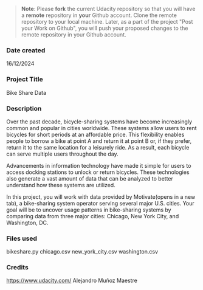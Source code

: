 >**Note**: Please **fork** the current Udacity repository so that you will have a **remote** repository in **your** Github account. Clone the remote repository to your local machine. Later, as a part of the project "Post your Work on Github", you will push your proposed changes to the remote repository in your Github account.

### Date created
16/12/2024

### Project Title
Bike Share Data

### Description
Over the past decade, bicycle-sharing systems have become increasingly common and popular in cities worldwide. These systems allow users to rent bicycles for short periods at an affordable price. This flexibility enables people to borrow a bike at point A and return it at point B or, if they prefer, return it to the same location for a leisurely ride. As a result, each bicycle can serve multiple users throughout the day.

Advancements in information technology have made it simple for users to access docking stations to unlock or return bicycles. These technologies also generate a vast amount of data that can be analyzed to better understand how these systems are utilized.

In this project, you will work with data provided by Motivate(opens in a new tab), a bike-sharing system operator serving several major U.S. cities. Your goal will be to uncover usage patterns in bike-sharing systems by comparing data from three major cities: Chicago, New York City, and Washington, DC.

### Files used
bikeshare.py chicago.csv new_york_city.csv washington.csv

### Credits
https://www.udacity.com/ Alejandro Muñoz Maestre

